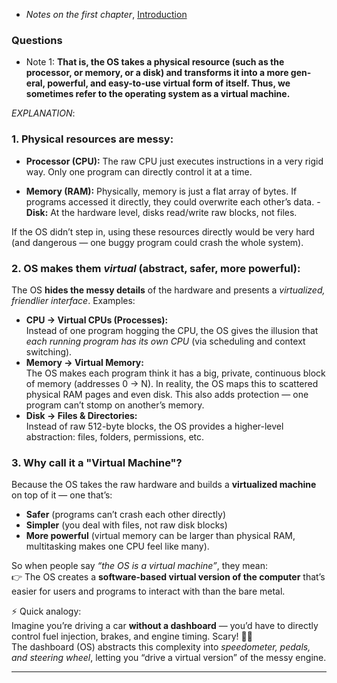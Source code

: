 * *Notes on the first chapter*, [Introduction](chapters_pdf/introLast.pdf)


### Questions

* Note 1: **That is, the OS takes a physical resource (such as the processor, or memory, or a disk) and transforms it into a more gen- eral, powerful, and easy-to-use virtual form of itself. Thus, we sometimes refer to the operating system as a virtual machine.**

*EXPLANATION*:
###  1. Physical resources are messy:

* **Processor (CPU):** The raw CPU just executes instructions in a very rigid way. Only one program can directly control it at a time.
- **Memory (RAM):** Physically, memory is just a flat array of bytes. If programs accessed it directly, they could overwrite each other’s data.	- **Disk:** At the hardware level, disks read/write raw blocks, not files.
    
If the OS didn’t step in, using these resources directly would be very hard (and dangerous — one buggy program could crash the whole system).

### 2. OS makes them _virtual_ (abstract, safer, more powerful):

The OS **hides the messy details** of the hardware and presents a  _virtualized, friendlier interface_. Examples:
- **CPU → Virtual CPUs (Processes):**  
    Instead of one program hogging the CPU, the OS gives the illusion that _each running program has its own CPU_ (via scheduling and context switching).
- **Memory → Virtual Memory:**  
    The OS makes each program think it has a big, private, continuous block of memory (addresses 0 → N). In reality, the OS maps this to scattered physical RAM pages and even disk. This also adds protection — one program can’t stomp on another’s memory.
- **Disk → Files & Directories:**  
    Instead of raw 512-byte blocks, the OS provides a higher-level abstraction: files, folders, permissions, etc.
### 3. Why call it a "Virtual Machine"?

 Because the OS takes the raw hardware and builds a **virtualized machine** on top of it — one that’s:
- **Safer** (programs can’t crash each other directly)
- **Simpler** (you deal with files, not raw disk blocks)
- **More powerful** (virtual memory can be larger than physical RAM, multitasking makes one CPU feel like many).

So when people say _“the OS is a virtual machine”_, they mean:  
👉 The OS creates a **software-based virtual version of the computer** that’s easier for users and programs to interact with than the bare metal.

⚡ Quick analogy:  
Imagine you’re driving a car **without a dashboard** — you’d have to directly control fuel injection, brakes, and engine timing. Scary! 🚗💥  
The dashboard (OS) abstracts this complexity into _speedometer, pedals, and steering wheel_, letting you “drive a virtual version” of the messy engine.


---


